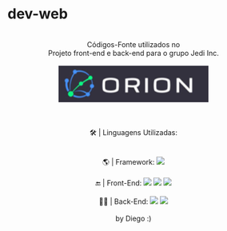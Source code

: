 # dev-web
<br />
<div align="center">Códigos-Fonte utilizados no
<br />
<div align="center">Projeto front-end e back-end para o grupo Jedi Inc. 
<br />
<br />
<div align="center">
<img hight="50" width="300" alt="JPG" align="center" src="https://github.com/dihgab/dev-web/blob/main/ORION.PNG">
</div>
<br />
<br />
 <br />
   <div align="center">🛠 | Linguagens Utilizadas:
 </div>
 <br />
 <br />
 <div align="center">
 🌎 | Framework:
 <img src="https://img.shields.io/badge/-Angular-red?style=flat-square&logo=angular&logoColor=white"/>
   <br />
  <br />
🔚 | Front-End:
<img src="https://img.shields.io/badge/-HTML5-E34F26?style=flat-square&logo=html5&logoColor=white"/>
<img src="https://img.shields.io/badge/-CSS3-1572B6?style=flat-square&logo=css3"/>
<img src="https://img.shields.io/badge/-Bootstrap-563D7C?style=flat-square&logo=bootstrap"/>
 <br />
  <br />
👨‍💻 | Back-End:
 <img src="https://img.shields.io/badge/-JavaScript-yellow?style=flat-square&logo=javascript&logoColor=white"/>
<img src="https://img.shields.io/badge/-TypeScript-silver?style=flat-square&logo=typescript"/>
 
  
 <br />
  <br />by Diego :)
<p align="center">
  

